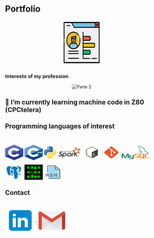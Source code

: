 # Portfolio

<div align="center">
  <a href="https://github.com/aggranadoss/ePortfolio" target="_blank">
    <img 
      src="https://github.com/aggranadoss/aggranadoss/blob/main/Image/portfolio/professional-portfolio.gif" 
      alt="Portfolio Icon" 
      width="120" 
      height="150"
    />
  </a>
</div>

### Interests of my profession

<div align="center">
  <img src="https://github.com/aggranadoss/aggranadoss/blob/main/Image/portfolio/part2.webp" alt="Parte 2" />
</div>



## 🌱 I’m currently learning machine code in Z80 (CPCtelera)


## Programming languages of interest

<div style="display: inline_block"><br>
  <img align="center" alt="Angel-C" height="50" width="60" src="https://github.com/aggranadoss/aggranadoss/blob/main/Image/c_language.svg">
  
  <img align="center" alt="Angel-CPP" height="50" width="60" src="https://github.com/aggranadoss/aggranadoss/blob/main/Image/cpp.svg">

  <img align="center" alt="Angel-Python" height="40" width="40" src="https://github.com/aggranadoss/aggranadoss/blob/main/Image/python.png">

  <img align="center" alt="Angel-PySpark" height="70" width="80" src="https://github.com/aggranadoss/aggranadoss/blob/main/Image/apachespark.png">


  <img align="center" alt="Angel-Bash" height="50" width="60" src="https://github.com/aggranadoss/aggranadoss/blob/main/Image/bash.svg">
    
  <img align="center" alt="Angel-Git" height="50" width="60" src="https://github.com/aggranadoss/aggranadoss/blob/main/Image/git.svg">
   
  <img align="center" alt="Angel-MySQL" height="80" width="90" src="https://github.com/aggranadoss/aggranadoss/blob/main/Image/mysql.svg">

  <img align="center" alt="Angel-PostgreeSQL" height="50" width="60" src="https://github.com/aggranadoss/aggranadoss/blob/main/Image/postgresql.svg">

  <img align="center" alt="Angel-Opcode" height="50" width="60" src="https://github.com/aggranadoss/aggranadoss/blob/main/Image/opcode.png">

  <img align="center" alt="Angel-ASM" height="50" width="60" src="https://github.com/aggranadoss/aggranadoss/blob/main/Image/asm.png">

 [comment]: <> (<img align="center" alt="Angel-C" height="30" width="40" src="">) 

</div>

## Contact 

<div style="display: inline_block"><br>
    <a href="https://www.linkedin.com/in/angel-gustavo-granados-sumalave-012039244/" target="_blank"><img align="center" alt="Angel-C" height="90" width="100" src="https://github.com/aggranadoss/aggranadoss/blob/main/Image/social/linkedin.svg">
      <a href="mailto:aggranadoss484@gmail.com" target="_blank"><img align="center" alt="Angel-CPP" height="90" width="100" src="https://github.com/aggranadoss/aggranadoss/blob/main/Image/social/gmail.svg">


  
